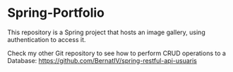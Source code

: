 # Spring-Portfolio
This repository is a Spring project that hosts an image gallery, using authentication to access it.

Check my other Git repository to see how to perform CRUD operations to a Database: 
https://github.com/BernatIV/spring-restful-api-usuaris
